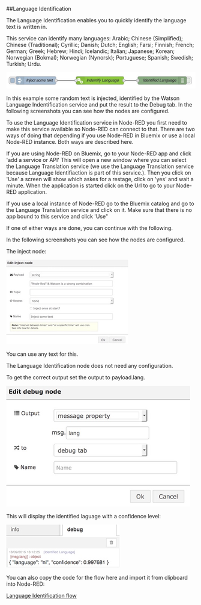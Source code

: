 

##Language Identification

The Language Identification enables you to quickly identify the language text is written in.

This service can identify many languages: Arabic; Chinese (Simplified); Chinese (Traditional); Cyrillic; Danish; Dutch; English; Farsi; Finnish; French; German; Greek; Hebrew; Hindi; Icelandic; Italian; Japanese; Korean; Norwegian (Bokmal); Norwegian (Nynorsk); Portuguese; Spanish; Swedish; Turkish; Urdu.

![`LIOverview`](images/LI.jpg)

In this example some random text is injected, identified by the Watson Language Indentification service and put the result to the Debug tab. In the following screenshots you can see how the nodes are configured.

To use the Language Identification service in Node-RED you first need to make this service available so Node-RED can connect to that.
There are two ways of doing that depending if you use Node-RED in Bluemix or use a local Node-RED instance. Both ways are described here.

If you are using Node-RED on Bluemix, go to your Node-RED app and click 'add a service or API'
This will open a new window where you can select the Language Translation service (we use the Language Translation service because Language Identifiaction is part of this service.).
Then you click on 'Use' a screen will show which askes for a restage, click on 'yes' and wait a minute. When the application is started click on the Url to go to your Node-RED application.

If you use a local instance of Node-RED go to the Bluemix catalog and go to the Language Translation service and click on it. Make sure that there is no app bound to this service and click 'Use"

If one of either ways are done, you can continue with the following.

In the following screenshots you can see how the nodes are configured.

The inject node:

![`LIInput`](images/LI_input.jpg)

You can use any text for this.

The Language Identification node does not need any configuration.

To get the correct output set the output to payload.lang. 

![`LIDebug`](images/LI_debug.jpg)

This will display the identified laguage with a confidence level:

![`LIOutput`](images/LI_output.jpg)

You can also copy the code for the flow here and import it from clipboard into Node-RED:


[Language Identification flow](LI_flow)



